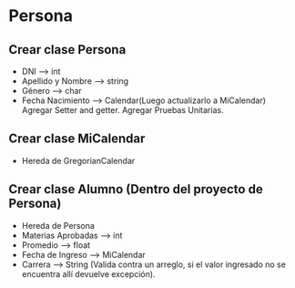 # Persona

## Crear clase Persona
* DNI --> int
* Apellido y Nombre --> string
* Género --> char
* Fecha Nacimiento --> Calendar(Luego actualizarlo a MiCalendar)
Agregar Setter and getter.
Agregar Pruebas Unitarias.

## Crear clase MiCalendar
* Hereda de GregorianCalendar

## Crear clase Alumno (Dentro del proyecto de Persona)
* Hereda de Persona
* Materias Aprobadas --> int
* Promedio --> float
* Fecha de Ingreso --> MiCalendar
* Carrera --> String (Valida contra un arreglo, si el valor ingresado no se encuentra allí devuelve excepción).
